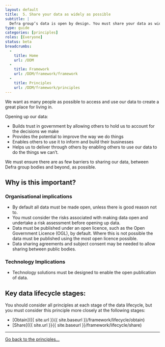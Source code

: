```yaml
---
layout: default
title:  5. Share your data as widely as possible
subtitle: |
  Defra group’s data is open by design. You must share your data as widely as possible.
type: guide
categories: [principles]
roles: [Everyone]
status: beta
breadcrumbs:
  -
    title: Home
    url: /DDM
  -
    title: Framework
    url: /DDM/framework/framework
  -
    title: Principles
    url: /DDM/framework/principles
---
```


We want as many people as possible to access and use our data to create a great place for living in.
 
Opening up our data:

- Builds trust in government by allowing others to hold us to account for the decisions we make
- Provides the potential to improve the way we do things
- Enables others to use it to inform and build their businesses
- Helps us to deliver through others by enabling others to use our data to do the things we can’t.
 
We must ensure there are as few barriers to sharing our data, between Defra group bodies and beyond, as possible.

## Why is this important?

### Organisational implications

- By default all data must be made open, unless there is good reason not to.
- You must consider the risks associated with making data open and undertake a risk assessment before opening up data.
- Data must be published under an open licence, such as the Open Government Licence (OGL), by default. Where this is not possible the data must be published using the most open licence possible.
- Data sharing agreements and subject consent may be needed to allow sharing between public bodies.

### Technology Implications

- Technology solutions must be designed to enable the open publication of data.

## Key data lifecycle stages:

You should consider all principles at each stage of the data lifecycle, but you must consider this principle more closely at the following stages:

- [Obtain]({{ site.url }}{{ site.baseurl }}/framework/lifecycle/obtain)
- [Share]({{ site.url }}{{ site.baseurl }}/framework/lifecycle/share)

***

[Go back to the principles...](../principles)
